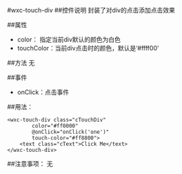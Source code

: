 #wxc-touch-div
##控件说明
封装了对div的点击添加点击效果

##属性
* color： 指定当前div默认的颜色为白色
* touchColor：当前div点击时的颜色，默认是‘#ffff00’


##方法
无

##事件
* onClick：点击事件


##用法：

```vue
<wxc-touch-div class="cTouchDiv"
        color="#ff0000"
        @onClick="onClick('one')"
        touch-color="#ff8800">
    <text class="cText">Click Me</text>
</wxc-touch-div>
```

##注意事项：
无



